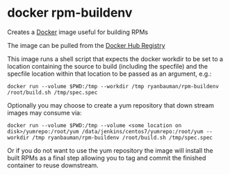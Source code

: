 # docker rpm-buildenv
Creates a [Docker](https://www.docker.com/) image useful for building RPMs

The image can be pulled from the [Docker Hub Registry](https://registry.hub.docker.com/u/ryanbauman/rpm-buildenv/)

This image runs a shell script that expects the docker workdir to be set to a location containing the source to build (including the specfile) and the specfile location within that location to be passed as an argument, e.g.:

    docker run --volume $PWD:/tmp --workdir /tmp ryanbauman/rpm-buildenv /root/build.sh /tmp/spec.spec

Optionally you may choose to create a yum repository that down stream images may consume via:

    docker run --volume $PWD:/tmp --volume <some location on disk>/yumrepo:/root/yum /data/jenkins/centos7/yumrepo:/root/yum --workdir /tmp ryanbauman/rpm-buildenv /root/build.sh /tmp/spec.spec

Or if you do not want to use the yum repository the image will install the built RPMs as a final step allowing you to tag and commit the finished container to reuse downstream.

